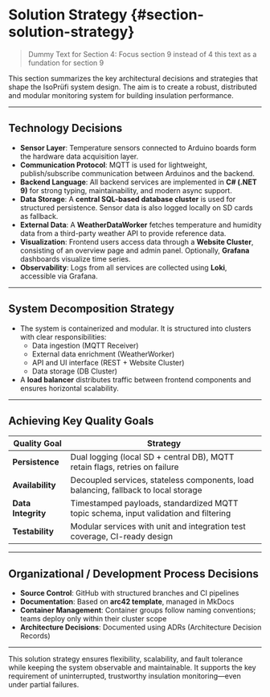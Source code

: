 # Solution Strategy {#section-solution-strategy}

> Dummy Text for Section 4:
> Focus section 9 instead of 4
> this text as a fundation for section 9

This section summarizes the key architectural decisions and strategies that shape the IsoPrüfi system design. The aim is to create a robust, distributed and modular monitoring system for building insulation performance.

---

## Technology Decisions

- **Sensor Layer**: Temperature sensors connected to Arduino boards form the hardware data acquisition layer.
- **Communication Protocol**: MQTT is used for lightweight, publish/subscribe communication between Arduinos and the backend.
- **Backend Language**: All backend services are implemented in **C# (.NET 9)** for strong typing, maintainability, and modern async support.
- **Data Storage**: A **central SQL-based database cluster** is used for structured persistence. Sensor data is also logged locally on SD cards as fallback.
- **External Data**: A **WeatherDataWorker** fetches temperature and humidity data from a third-party weather API to provide reference data.
- **Visualization**: Frontend users access data through a **Website Cluster**, consisting of an overview page and admin panel. Optionally, **Grafana** dashboards visualize time series.
- **Observability**: Logs from all services are collected using **Loki**, accessible via Grafana.

---

## System Decomposition Strategy

- The system is containerized and modular. It is structured into clusters with clear responsibilities: 
  - Data ingestion (MQTT Receiver)
  - External data enrichment (WeatherWorker)
  - API and UI interface (REST + Website Cluster)
  - Data storage (DB Cluster)
- A **load balancer** distributes traffic between frontend components and ensures horizontal scalability.

---

## Achieving Key Quality Goals

| Quality Goal   | Strategy                                                                                   |
|----------------|---------------------------------------------------------------------------------------------|
| **Persistence**     | Dual logging (local SD + central DB), MQTT retain flags, retries on failure            |
| **Availability**    | Decoupled services, stateless components, load balancing, fallback to local storage    |
| **Data Integrity**  | Timestamped payloads, standardized MQTT topic schema, input validation and filtering   |
| **Testability**     | Modular services with unit and integration test coverage, CI-ready design              |

---

## Organizational / Development Process Decisions

- **Source Control**: GitHub with structured branches and CI pipelines
- **Documentation**: Based on **arc42 template**, managed in MkDocs
- **Container Management**: Container groups follow naming conventions; teams deploy only within their cluster scope
- **Architecture Decisions**: Documented using ADRs (Architecture Decision Records)

---

This solution strategy ensures flexibility, scalability, and fault tolerance while keeping the system observable and maintainable. It supports the key requirement of uninterrupted, trustworthy insulation monitoring—even under partial failures.
